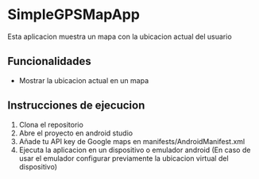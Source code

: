 # SimpleGPSMapApp

Esta aplicacion muestra un mapa con la ubicacion actual del usuario

## Funcionalidades

- Mostrar la ubicacion actual en un mapa

## Instrucciones de ejecucion
1. Clona el repositorio
2. Abre el proyecto en android studio
3. Añade tu API key de Google maps en manifests/AndroidManifest.xml
4. Ejecuta la aplicacion en un dispositivo o emulador android (En caso de usar el emulador configurar previamente la ubicacion virtual del dispositivo)
